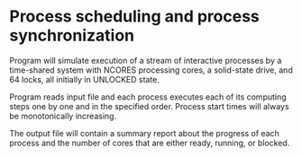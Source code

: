 # Process scheduling and process synchronization
 Program will simulate execution of a stream of interactive processes by a time-shared system with NCORES processing cores, a solid-state drive, and 64 locks, all initially in UNLOCKED state. 

 Program reads input file and each process executes each of its computing steps one by one and in the specified order. Process start times will always be monotonically increasing. 

 The output file will contain a summary report about the progress of each process and the number of cores that are either ready, running, or blocked.